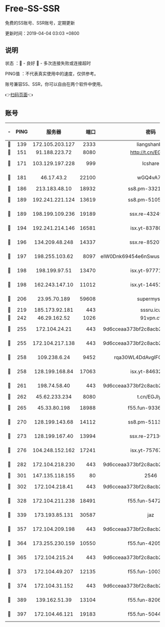 # Free-SS-SSR

免费的SS账号、SSR账号，定期更新

更新时间：2019-04-04 03:03 +0800

## 说明

状态     ：🙂 - 良好 🙁 - 多次连接失败或连接超时

PING值   ：不代表真实使用中的速度，仅供参考。

账号兼容SS、SSR，你可以自由在两个软件中使用。

👉[扫码页面](https://liesauer.github.io/Free-SS-SSR/)👈

## 账号

|-|PING|服务器|端口|密码|加密方式|区域|
|:----:|:----:|:-----:|-----:|:----:|:----:|:----:|
|🙂|139|172.105.203.127|2333|liangshanbo|chacha20|JP|
|🙂|151|91.188.223.72|8080|http://t.cn/EGJIyrl|rc4-md5|RU|
|🙂|171|103.129.197.228|999|lcshare|aes-256-cfb|US|
|🙂|181|46.17.43.2|22100|wGQ4vA7D|aes-256-gcm|RU|
|🙂|186|213.183.48.10|18932|ss8.pm-33211781|rc4-md5|RU|
|🙂|189|192.241.221.124|13619|ss8.pm-51057962|aes-256-cfb|US|
|🙂|189|198.199.109.236|19189|ssx.re-43249557|aes-256-cfb|US|
|🙂|194|192.241.214.146|16581|isx.yt-83780241|aes-256-cfb|US|
|🙂|196|134.209.48.248|14337|ssx.re-85207480|aes-256-cfb|US|
|🙂|197|198.255.103.62|8097|eIW0Dnk69454e6nSwuspv9DmS201tQ0D|aes-256-cfb|US|
|🙂|198|198.199.97.51|13470|isx.yt-97771805|aes-256-cfb|US|
|🙂|198|162.243.147.10|11012|isx.yt-14451395|aes-256-cfb|US|
|🙂|206|23.95.70.189|59608|supermyssr|chacha20-ietf|US|
|🙂|219|185.173.92.181|443|sssru.icu|rc4-md5|RU|
|🙂|242|46.29.162.52|1026|91vpn.cf|rc4-md5|RU|
|🙂|255|172.104.24.21|443|9d6cceaa373bf2c8acb22e60b6a58be6|aes-256-cfb|US|
|🙂|255|172.104.217.138|443|9d6cceaa373bf2c8acb22e60b6a58be6|aes-256-cfb|US|
|🙂|258|109.238.6.24|9452|rqa30WL4DdAvgIFG6Fs3znzTa|aes-256-cfb|FR|
|🙂|258|128.199.168.84|17063|isx.yt-84632014|aes-256-cfb|SG|
|🙂|261|198.74.58.40|443|9d6cceaa373bf2c8acb22e60b6a58be6|aes-256-cfb|US|
|🙂|262|45.62.233.234|8080|t.cn/EGJIyrl|rc4-md5|CA|
|🙂|265|45.33.80.198|18988|f55.fun-93362245|aes-256-cfb|US|
|🙂|270|128.199.143.68|14112|ss8.pm-51133545|aes-256-cfb|SG|
|🙂|273|128.199.167.40|13994|ssx.re-27130562|aes-256-cfb|SG|
|🙂|276|104.248.152.162|17241|isx.yt-75767202|aes-256-cfb|SG|
|🙂|282|172.104.218.230|443|9d6cceaa373bf2c8acb22e60b6a58be6|aes-256-cfb|US|
|🙂|301|147.135.118.155|80|2546|chacha20|US|
|🙂|302|172.104.218.41|443|9d6cceaa373bf2c8acb22e60b6a58be6|aes-256-cfb|US|
|🙂|328|172.104.211.238|18491|f55.fun-54724290|aes-256-cfb|US|
|🙂|339|173.193.85.131|30587|jaz|aes-256-cfb|US|
|🙂|357|172.104.209.198|443|9d6cceaa373bf2c8acb22e60b6a58be6|aes-256-cfb|US|
|🙂|364|173.255.230.159|10550|f55.fun-42056790|aes-256-cfb|US|
|🙂|365|172.104.215.24|443|9d6cceaa373bf2c8acb22e60b6a58be6|aes-256-cfb|US|
|🙂|373|172.104.49.207|12135|f55.fun-10038011|aes-256-cfb|SG|
|🙂|374|172.104.31.152|443|9d6cceaa373bf2c8acb22e60b6a58be6|aes-256-cfb|US|
|🙂|389|139.162.51.39|13104|f55.fun-82060458|aes-256-cfb|SG|
|🙂|397|172.104.46.121|19183|f55.fun-50446313|aes-256-cfb|SG|
